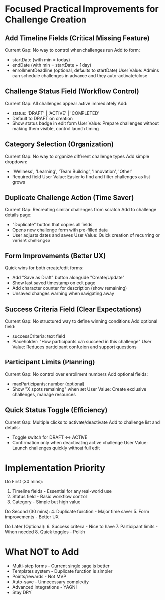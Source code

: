 # Focused Practical Improvements for Challenge Creation


## Add Timeline Fields (Critical Missing Feature)

  Current Gap: No way to control when challenges run
  Add to form:

- startDate (with min = today)
- endDate (with min = startDate + 1 day)
- enrollmentDeadline (optional, defaults to startDate)
  User Value: Admins can schedule challenges in advance and they auto-activate/close

## Challenge Status Field (Workflow Control)

  Current Gap: All challenges appear active immediately
  Add:

- status: 'DRAFT' | 'ACTIVE' | 'COMPLETED'
- Default to DRAFT on creation
- Show status badge in edit form
  User Value: Prepare challenges without making them visible, control launch timing

## Category Selection (Organization)

  Current Gap: No way to organize different challenge types
  Add simple dropdown:

- 'Wellness', 'Learning', 'Team Building', 'Innovation', 'Other'
- Required field
  User Value: Easier to find and filter challenges as list grows

## Duplicate Challenge Action (Time Saver)

  Current Gap: Recreating similar challenges from scratch
  Add to challenge details page:

- "Duplicate" button that copies all fields
- Opens new challenge form with pre-filled data
- User adjusts dates and saves
  User Value: Quick creation of recurring or variant challenges

## Form Improvements (Better UX)

  Quick wins for both create/edit forms:

- Add "Save as Draft" button alongside "Create/Update"
- Show last saved timestamp on edit page
- Add character counter for description (show remaining)
- Unsaved changes warning when navigating away

## Success Criteria Field (Clear Expectations)

  Current Gap: No structured way to define winning conditions
  Add optional field:

- successCriteria: text field
- Placeholder: "How participants can succeed in this challenge"
  User Value: Reduces participant confusion and support questions

## Participant Limits (Planning)

  Current Gap: No control over enrollment numbers
  Add optional fields:

- maxParticipants: number (optional)
- Show "X spots remaining" when set
  User Value: Create exclusive challenges, manage resources

## Quick Status Toggle (Efficiency)

  Current Gap: Multiple clicks to activate/deactivate
  Add to challenge list and details:

- Toggle switch for DRAFT ↔ ACTIVE
- Confirmation only when deactivating active challenge
  User Value: Launch challenges quickly without full edit

# Implementation Priority

  Do First (30 mins):

1. Timeline fields - Essential for any real-world use
2. Status field - Basic workflow control
3. Category - Simple but high value

  Do Second (30 mins):
  4. Duplicate function - Major time saver
  5. Form improvements - Better UX

  Do Later (Optional):
  6. Success criteria - Nice to have
  7. Participant limits - When needed
  8. Quick toggles - Polish

# What NOT to Add

- Multi-step forms - Current single page is better
- Templates system - Duplicate function is simpler
- Points/rewards - Not MVP
- Auto-save - Unnecessary complexity
- Advanced integrations - YAGNI
- Stay DRY
